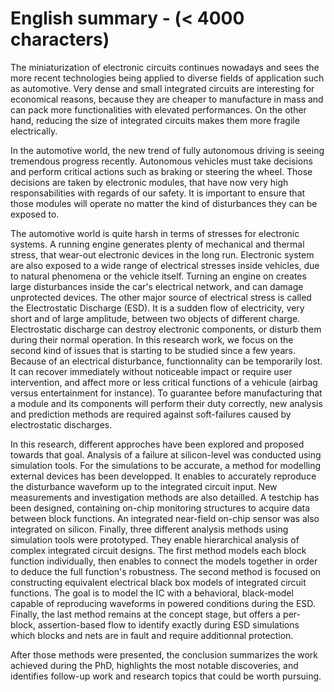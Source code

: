 # English summary - (< 4000 characters)

The miniaturization of electronic circuits continues nowadays and sees the more recent technologies being applied to diverse fields of application such as automotive.
Very dense and small integrated circuits are interesting for economical reasons, because they are cheaper to manufacture in mass and can pack more functionalities with elevated performances.
On the other hand, reducing the size of integrated circuits makes them more fragile electrically.

In the automotive world, the new trend of fully autonomous driving is seeing tremendous progress recently.
Autonomous vehicles must take decisions and perform critical actions such as braking or steering the wheel.
Those decisions are taken by electronic modules, that have now very high responsabilities with regards of our safety.
It is important to ensure that those modules will operate no matter the kind of disturbances they can be exposed to.

The automotive world is quite harsh in terms of stresses for electronic systems.
A running engine generates plenty of mechanical and thermal stress, that wear-out electronic devices in the long run.
Electronic system are also exposed to a wide range of electrical stresses inside vehicles, due to natural phenomena or the vehicle itself.
Turning an engine on creates large disturbances inside the car's electrical network, and can damage unprotected devices.
The other major source of electrical stress is called the Electrostatic Discharge (ESD).
It is a sudden flow of electricity, very short and of large amplitude, between two objects of different charge.
Electrostatic discharge can destroy electronic components, or disturb them during their normal operation.
In this research work, we focus on the second kind of issues that is starting to be studied since a few years.
Because of an electrical disturbance, functionnality can be temporarily lost.
It can recover immediately without noticeable impact or require user intervention, and affect more or less critical functions of a vehicule (airbag versus entertainment for instance).
To guarantee before manufacturing that a module and its components will perform their duty correctly, new analysis and prediction methods are required against soft-failures caused by electrostatic discharges.

In this research, different approches have been explored and proposed towards that goal.
Analysis of a failure at silicon-level was conducted using simulation tools.
For the simulations to be accurate, a method for modelling external devices has been developped.
It enables to accurately reproduce the disturbance waveform up to the integrated circuit input.
New measurements and investigation methods are also detailled.
A testchip has been designed, containing on-chip monitoring structures to acquire data between block functions.
An integrated near-field on-chip sensor was also integrated on silicon.
Finally, three different analysis methods using simulation tools were prototyped.
They enable hierarchical analysis of complex integrated circuit designs.
The first method models each block function individually, then enables to connect the models together in order to deduce the full function's robustness.
The second method is focused on constructing equivalent electrical black box models of integrated circuit functions.
The goal is to model the IC with a behavioral, black-model capable of reproducing waveforms in powered conditions during the ESD.
Finally, the last method remains at the concept stage, but offers a per-block, assertion-based flow to identify exactly during ESD simulations which blocks and nets are in fault and require additionnal protection.

After those methods were presented, the conclusion summarizes the work achieved during the PhD, highlights the most notable discoveries, and identifies follow-up work and research topics that could be worth pursuing.
